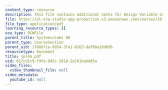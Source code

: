 ```yaml
---
content_type: resource
description: This file contains additional notes for Design Variable Concepts.
file: https://ol-ocw-studio-app-production.s3.amazonaws.com/courses/16-01-unified-engineering-i-ii-iii-iv-fall-2005-spring-2006/617cd1c9f9fe9d5c28102e101babdd5a_spl4a.pdf
file_type: application/pdf
learning_resource_types: []
ocw_type: OCWFile
parent_title: Systems/Labs 06
parent_type: CourseSection
parent_uid: 1f88d71a-9054-37a1-8163-daf60a1dd696
resourcetype: Document
title: spl4a.pdf
uid: 617cd1c9-f9fe-9d5c-2810-2e101babdd5a
video_files:
  video_thumbnail_file: null
video_metadata:
  youtube_id: null
---
```

